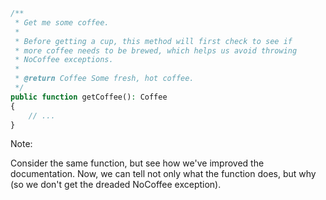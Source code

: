 ```php
/**
 * Get me some coffee.
 *
 * Before getting a cup, this method will first check to see if
 * more coffee needs to be brewed, which helps us avoid throwing
 * NoCoffee exceptions.
 *
 * @return Coffee Some fresh, hot coffee.
 */
public function getCoffee(): Coffee
{
	// ...
}
```

Note:

Consider the same function, but see how we've improved the documentation. Now, we can tell not only what the function does, but why (so we don't get the dreaded NoCoffee exception).
